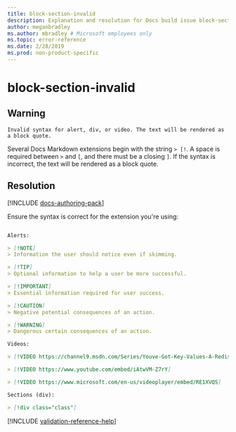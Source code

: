 ```yaml
---
title: block-section-invalid
description: Explanation and resolution for Docs build issue block-section-invalid
author: meganbradley
ms.author: mbradley # Microsoft employees only
ms.topic: error-reference
ms.date: 2/28/2019
ms.prod: non-product-specific
---
```

# block-section-invalid

## Warning

`Invalid syntax for alert, div, or video. The text will be rendered as a block quote.`

Several Docs Markdown extensions begin with the string `> [!`. A space is required between `>` and `[`, and there must be a closing `]`. If the syntax is incorrect, the text will be rendered as a block quote.

## Resolution

[!INCLUDE [docs-authoring-pack](includes/docs-authoring-pack.md)]

Ensure the syntax is correct for the extension you're using:

```markdown

Alerts:

> [!NOTE]
> Information the user should notice even if skimming.

> [!TIP]
> Optional information to help a user be more successful.

> [!IMPORTANT]
> Essential information required for user success.

> [!CAUTION]
> Negative potential consequences of an action.

> [!WARNING]
> Dangerous certain consequences of an action.

Videos:

> [!VIDEO https://channel9.msdn.com/Series/Youve-Got-Key-Values-A-Redis-Jump-Start/03/player]

> [!VIDEO https://www.youtube.com/embed/iAtwVM-Z7rY]

> [!VIDEO https://www.microsoft.com/en-us/videoplayer/embed/RE1XVQS]

Sections (div):

> [!div class="class"]

```


<!--make sure to add this file to your includes folder and verify the path-->
[!INCLUDE [validation-reference-help](includes/validation-reference-help.md)]
